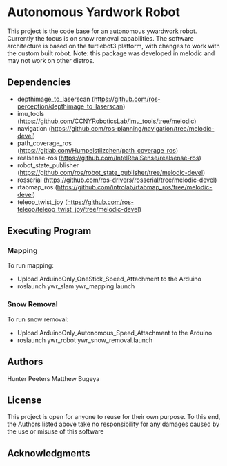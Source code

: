 # Autonomous Yardwork Robot

This project is the code base for an autonomous ywardwork robot. Currently the focus is on snow removal capabilities. The software architecture is based on the turtlebot3 platform, with changes to work with the custom built robot. Note: this package was developed in melodic and may not work on other distros.

## Dependencies

- depthimage_to_laserscan (https://github.com/ros-perception/depthimage_to_laserscan)
- imu_tools (https://github.com/CCNYRoboticsLab/imu_tools/tree/melodic)
- navigation (https://github.com/ros-planning/navigation/tree/melodic-devel)
- path_coverage_ros (https://gitlab.com/Humpelstilzchen/path_coverage_ros)
- realsense-ros (https://github.com/IntelRealSense/realsense-ros)
- robot_state_publisher (https://github.com/ros/robot_state_publisher/tree/melodic-devel)
- rosserial (https://github.com/ros-drivers/rosserial/tree/melodic-devel)
- rtabmap_ros (https://github.com/introlab/rtabmap_ros/tree/melodic-devel)
- teleop_twist_joy (https://github.com/ros-teleop/teleop_twist_joy/tree/melodic-devel)

## Executing Program

### Mapping

To run mapping:
- Upload ArduinoOnly_OneStick_Speed_Attachment to the Arduino
- roslaunch ywr_slam ywr_mapping.launch

### Snow Removal

To run snow removal:
- Upload ArduinoOnly_Autonomous_Speed_Attachment to the Arduino
- roslaunch ywr_robot ywr_snow_removal.launch

## Authors

Hunter Peeters
Matthew Bugeya

## License

This project is open for anyone to reuse for their own purpose. To this end, the Authors listed above take no responsibility for any damages caused by the use or misuse of this software

## Acknowledgments

